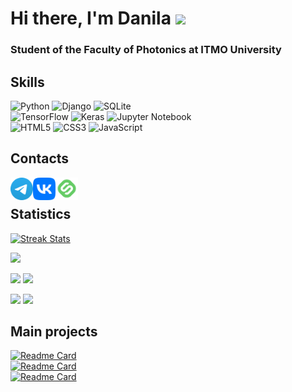 # Hi there, I'm Danila <img src="https://github.com/blackcater/blackcater/raw/main/images/Hi.gif" height="32"/></h1>
### Student of the Faculty of Photonics at ITMO University<br />

## Skills
![Python](https://img.shields.io/badge/python-3670A0?style=for-the-badge&logo=python&logoColor=ffdd54)
![Django](https://img.shields.io/badge/django-%23092E20.svg?style=for-the-badge&logo=django&logoColor=white)
![SQLite](https://img.shields.io/badge/sqlite-%2307405e.svg?style=for-the-badge&logo=sqlite&logoColor=white)<br />
![TensorFlow](https://img.shields.io/badge/TensorFlow-%23FF6F00.svg?style=for-the-badge&logo=TensorFlow&logoColor=white)
![Keras](https://img.shields.io/badge/Keras-%23D00000.svg?style=for-the-badge&logo=Keras&logoColor=white)
![Jupyter Notebook](https://img.shields.io/badge/jupyter-%23FA0F00.svg?style=for-the-badge&logo=jupyter&logoColor=white)<br />
![HTML5](https://img.shields.io/badge/html5-%23E34F26.svg?style=for-the-badge&logo=html5&logoColor=white)
![CSS3](https://img.shields.io/badge/css3-%231572B6.svg?style=for-the-badge&logo=css3&logoColor=white)
![JavaScript](https://img.shields.io/badge/javascript-%23323330.svg?style=for-the-badge&logo=javascript&logoColor=%23F7DF1E)<br/>

## Contacts
<p align="left">
  <a href="https://t.me/vvvdanilsss" target="_blank" rel="noreferrer">
    <img align="left" alt="Telegram" width="36px" src="Telegram-Logo.png"/>
  </a>
  <a href="https://vk.com/vvvdanilsss" target="_blank" rel="noreferrer">
    <img align="left" alt="VK" width="36px" src="VK-Logo.png"/>
  </a>
    </a>
  <a href="https://stepik.org/users/315530247/profile" target="_blank" rel="noreferrer">
    <img align="left" alt="Stepik" width="36px" src="Stepik-Logo.png"/>
  </a>
</p><br />

## Statistics
[![Streak Stats](https://github-readme-streak-stats.herokuapp.com/?user=vvvdanilsss&theme=onedark&hide_border=true)](https://git.io/streak-stats)

![](https://github-profile-summary-cards.vercel.app/api/cards/profile-details?username=vvvdanilsss&theme=onedark)<br />

![](https://github-profile-summary-cards.vercel.app/api/cards/most-commit-language?username=vvvdanilsss&theme=onedark)
![](https://github-profile-summary-cards.vercel.app/api/cards/repos-per-language?username=vvvdanilsss&theme=onedark)

![](https://github-profile-summary-cards.vercel.app/api/cards/stats?username=vvvdanilsss&theme=onedark)
![](https://github-profile-summary-cards.vercel.app/api/cards/productive-time?username=vvvdanilsss&theme=onedark)<br />

## Main projects
[![Readme Card](https://github-readme-stats.vercel.app/api/pin/?username=vvvdanilsss&repo=Deep-learning&theme=dark)](https://github.com/vvvdanilsss/Deep-learning)<br />
[![Readme Card](https://github-readme-stats.vercel.app/api/pin/?username=vvvdanilsss&repo=Machine-learning&theme=dark)](https://github.com/vvvdanilsss/Machine-learning)<br />
[![Readme Card](https://github-readme-stats.vercel.app/api/pin/?username=vvvdanilsss&repo=Project-DrawHomeAI&theme=dark)](https://github.com/vvvdanilsss/Project-DrawHomeAI)<br />
